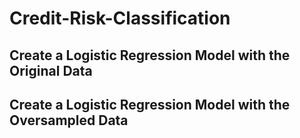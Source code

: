 # Credit-Risk-Classification

## Create a Logistic Regression Model with the Original Data


## Create a Logistic Regression Model with the Oversampled Data
